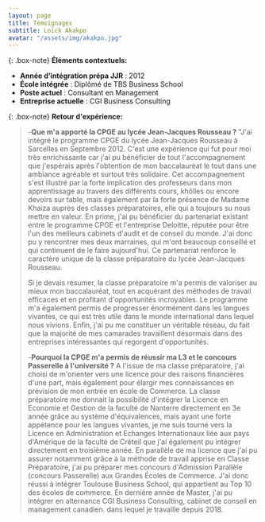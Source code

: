 ```yaml
---
layout: page
title: Témoignages
subtitle: Loïck Akakpo
avatar: "/assets/img/akakpo.jpg"
---
```

{: .box-note}
**Éléments contextuels:**

- **Année d’intégration prépa JJR** : 2012
- **École intégrée** :  Diplômé de TBS Business School
- **Poste actuel** : Consultant en Management
- **Entreprise actuelle** : CGI Business Consulting

{: .box-note}
**Retour d'expérience:** 
>
>-**Que m'a apporté la CPGE au lycée Jean-Jacques Rousseau ?**
>"J'ai intégré le programme CPGE du lycée Jean-Jacques Rousseau à Sarcelles en Septembre 2012. C'est une expérience qui fut pour moi très enrichissante car j'ai pu bénéficier de tout l'accompagnement que j'espérais après l'obtention de mon baccalauréat le tout dans une ambiance agréable et surtout très solidaire. Cet accompagnement s'est illustré par la forte implication des professeurs dans mon apprentissage au travers des différents cours, khôlles ou encore devoirs sur table, mais également par la forte présence de Madame Khaiza auprès des classes préparatoires, elle qui a toujours su nous mettre en valeur. En prime, j'ai pu bénéficier du partenariat existant entre le programme CPGE et l'entreprise Deloitte, réputée pour être l'un des meilleurs cabinets d'audit et de conseil du monde. J'ai donc pu y rencontrer mes deux marraines, qui m'ont beaucoup conseillé et qui continuent de le faire aujourd'hui. Ce partenariat renforce le caractère unique de la classe préparatoire du lycée Jean-Jacques Rousseau. 
>
>Si je devais résumer, la classe préparatoire m'a permis de valoriser au mieux mon baccalauréat, tout en acquérant des méthodes de travail efficaces et en profitant d'opportunités incroyables. Le programme m'a également permis de progresser énormément dans les langues vivantes, ce qui est très utile dans le monde international dans lequel nous vivions.  Enfin, j'ai pu me constituer un véritable réseau, du fait que la majorité de mes camarades travaillent désormais dans des entreprises intéressantes qui regorgent d'opportunités.
>
>-**Pourquoi la CPGE m'a permis de réussir ma L3 et le concours Passerelle à l'université ?**
>A l'issue de ma classe préparatoire, j'ai choisi de m'orienter vers une licence pour des raisons financières d'une part, mais également pour élargir mes connaissances en prévision de mon entrée en école de Commerce. La classe préparatoire me donnait la possibilité d'intégrer la Licence en Economie et Gestion de la faculté de Nanterre directement en 3e année grâce au système d'équivalences, mais ayant une forte appétence pour les langues vivantes, je me suis tourné vers la Licence en Administration et Echanges Internationaux liée aux pays d'Amérique de la faculté de Créteil que j'ai également pu intégrer directement en troisième année. En parallèle de ma licence que j'ai pu assurer notamment grâce à la méthode de travail apprise en Classe Préparatoire, j'ai pu préparer mes concours d'Admission Parallèle (concours Passerelle) aux Grandes Écoles de Commerce. J'ai donc réussi à intégrer Toulouse Business School, qui appartient au Top 10 des écoles de commerce. En dernière année de Master, j'ai pu intégrer en alternance CGI Business Consulting, cabinet de conseil en management canadien. dans lequel je travaille depuis 2018. 

